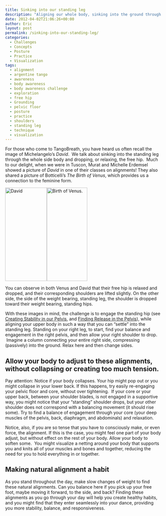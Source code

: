 ```yaml
---
title: Sinking into our standing leg
description: "Aligning our whole body, sinking into the ground through our standing leg"
date: 2012-04-02T21:06:26+00:00
author: Eric
layout: post
permalink: /sinking-into-our-standing-leg/
categories:
  - Challenges
  - Concepts
  - Posture
  - Practice
  - Visualization
tags:
  - alignment
  - argentine tango
  - awareness
  - body awareness
  - body awareness challenge
  - exploration
  - free hip
  - Grounding
  - pelvic floor
  - posture
  - practice
  - shoulders
  - standing leg
  - technique
  - visualization
---
```


For those who come to TangoBreath, you have heard us often recall the
image of Michelangelo&#8217;s _David_.  We talk about sinking into
the standing leg through the whole side body and dropping, or relaxing,
the free hip.  Much to our delight, when we were in Tuscon, Murat and
Michelle Erdemsel showed a picture of _David_ in one of their classes
on alignments! They also shared a picture of Botticelli&#8217;s _The
Birth of Venus_, which provides us a connection to the feminine form.


[<img class="alignleft size-medium
wp-image-99289" title="michelangelo_david" alt="David"
src="http://tangobreath.com/wp-content/uploads/2012/04/michelangelo_david-134x300.png"
width="134" height="300"
srcset="http://tangobreath.com/wp-content/uploads/2012/04/michelangelo_david-134x300.png
134w,
http://tangobreath.com/wp-content/uploads/2012/04/michelangelo_david.png
235w" sizes="(max-width: 134px) 100vw, 134px"
/>](http://tangobreath.com/wp-content/uploads/2012/04/michelangelo_david.png)[<img
class="alignleft size-medium wp-image-99288"
title="botticelli-birth-venus_crop" alt="Birth of Venus."
src="http://tangobreath.com/wp-content/uploads/2012/04/botticelli-birth-venus_crop-130x300.png"
width="130" height="300"
srcset="http://tangobreath.com/wp-content/uploads/2012/04/botticelli-birth-venus_crop-130x300.png
130w,
http://tangobreath.com/wp-content/uploads/2012/04/botticelli-birth-venus_crop.png
381w" sizes="(max-width: 130px) 100vw, 130px"
/>](http://tangobreath.com/wp-content/uploads/2012/04/botticelli-birth-venus_crop.png)

You can observe in both Venus and David that their free hip is relaxed
and dropped, and their corresponding shoulders are lifted slightly. On
the other side, the side of the weight bearing, standing leg, the shoulder
is dropped toward their weight bearing, standing hips.


With these images in mind, the challenge is to
engage the standing hip (see [Creating Stability in our
Pelvis](http://tangobreath.com/creating-stability-in-our-pelvis/
"Creating stability in our pelvis"), and [Finding Release in the
Pelvis](http://tangobreath.com/finding-release-in-the-pelvis/ "Finding
release in the pelvis")), while aligning your upper body in such a way
that you can &#8220;settle&#8221; into the standing leg. Standing on
your right leg, to start, find your balance and engagement in the right
pelvis, and then allow your right shoulder to drop.  Imagine a column
connecting your entire right side, compressing (passively) into the
ground. Relax here and then change sides.

## Allow your body to adjust to these alignments, without collapsing or creating too much tension.

Pay attention: Notice if your body collapses. Your hip might pop out
or you might collapse in your lower back. If this happens, try easily
re-engaging your pelvic floor and core, without over tightening.  If your
core or your upper back, between your shoulder blades, is not engaged
in a supportive way, you might notice that your &#8220;standing&#8221;
shoulder drops, but your other shoulder does not correspond with a
balancing movement (it should rise some). Try to find a balance of
engagement through your core (your deep muscles of the pelvis, back,
diaphragm, and abdominals) and relaxation.

Notice, also, if you are so tense that you have to consciously make, or
even force, the alignment. If this is the case, you might feel one part
of your body adjust, but without effect on the rest of your body. Allow
your body to soften some.  You might visualize a netting around your body
that supports you and knits all of your muscles and bones and together,
reducing the need for you to hold everything in or together.

## Making natural alignment a habit

As you stand throughout the day, make slow changes of weight to find these
natural alignments. Can you balance here if you pick up your free foot,
maybe moving it forward, to the side, and back? Finding these alignments
as you go through your day will help you create healthy habits, and you
might find that they enter seamlessly into your dance, providing you
more stability, balance, and responsiveness.
